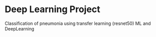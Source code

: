 # Deep Learning Project
Classification of pneumonia using transfer learning (resnet50) ML and DeepLearning
